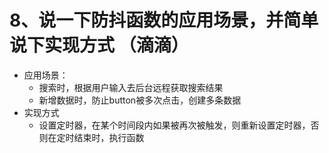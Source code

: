 # 8、说一下防抖函数的应用场景，并简单说下实现方式 （滴滴）
- 应用场景：
    - 搜索时，根据用户输入去后台远程获取搜索结果
    - 新增数据时，防止button被多次点击，创建多条数据
- 实现方式
    - 设置定时器，在某个时间段内如果被再次被触发，则重新设置定时器，否则在定时结束时，执行函数